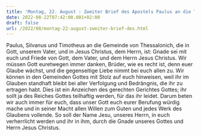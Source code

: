 ```yaml
---
title: 'Montag, 22. August : Zweiter Brief des Apostels Paulus an die Thessalonicher 1,1-5.11-12.'
date: 2022-08-22T07:42:00.001+02:00
draft: false
url: /2022/08/montag-22-august-zweiter-brief-des.html
---
```


Paulus, Silvanus und Timotheus an die Gemeinde von Thessalonich, die in Gott, unserem Vater, und in Jesus Christus, dem Herrn, ist: Gnade sei mit euch und Friede von Gott, dem Vater, und dem Herrn Jesus Christus. Wir müssen Gott euretwegen immer danken, Brüder, wie es recht ist, denn euer Glaube wächst, und die gegenseitige Liebe nimmt bei euch allen zu. Wir können in den Gemeinden Gottes mit Stolz auf euch hinweisen, weil ihr im Glauben standhaft bleibt bei aller Verfolgung und Bedrängnis, die ihr zu ertragen habt. Dies ist ein Anzeichen des gerechten Gerichtes Gottes; ihr sollt ja des Reiches Gottes teilhaftig werden, für das ihr leidet. Darum beten wir auch immer für euch, dass unser Gott euch eurer Berufung würdig mache und in seiner Macht allen Willen zum Guten und jedes Werk des Glaubens vollende. So soll der Name Jesu, unseres Herrn, in euch verherrlicht werden und ihr in ihm, durch die Gnade unseres Gottes und Herrn Jesus Christus.